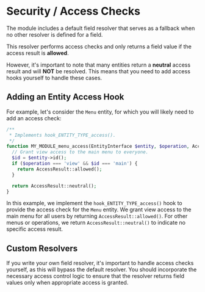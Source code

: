 # Security / Access Checks

The module includes a default field resolver that serves as a fallback when no other resolver is defined for a field.

This resolver performs access checks and only returns a field value if the access result is **allowed**.

However, it's important to note that many entities return a **neutral** access result and will **NOT** be resolved. This means that you need to add access hooks yourself to handle these cases.

## Adding an Entity Access Hook

For example, let's consider the `Menu` entity, for which you will likely need to add an access check:

```php
/**
 * Implements hook_ENTITY_TYPE_access().
 */
function MY_MODULE_menu_access(EntityInterface $entity, $operation, AccountInterface $account) {
  // Grant view access to the main menu to everyone.
  $id = $entity->id();
  if ($operation === 'view' && $id === 'main') {
    return AccessResult::allowed();
  }

  return AccessResult::neutral();
}
```

In this example, we implement the `hook_ENTITY_TYPE_access()` hook to provide the access check for the `Menu` entity. We grant view access to the main menu for all users by returning `AccessResult::allowed()`. For other menus or operations, we return `AccessResult::neutral()` to indicate no specific access result.

## Custom Resolvers

If you write your own field resolver, it's important to handle access checks yourself, as this will bypass the default resolver. You should incorporate the necessary access control logic to ensure that the resolver returns field values only when appropriate access is granted.
